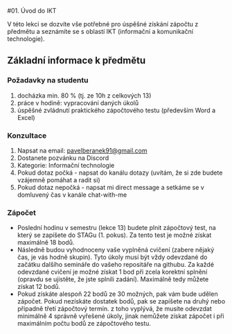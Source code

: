 #01. Úvod do IKT

V této lekci se dozvíte vše potřebné pro úspěšné získání zápočtu z předmětu a seznámíte se s oblastí IKT (informační
a komunikační technologie).

## Základní informace k předmětu

### Požadavky na studentu
1. docházka min. 80 % (tj. ze 10h z celkových 13)
2. práce v hodině: vypracování daných úkolů
3. úspěšné zvládnutí praktického zápočtového testu (především Word a Excel)

### Konzultace
1. Napsat na email: pavelberanek91@gmail.com
2. Dostanete pozvánku na Discord
3. Kategorie: Informační technologie
4. Pokud dotaz počká - napsat do kanálu dotazy (uvítám, že si zde budete vzájemně pomáhat a radit si)
5. Pokud dotaz nepočká - napsat mi direct message a setkáme se v domluvený čas v kanále chat-with-me

### Zápočet
- Poslední hodinu v semestru (lekce 13) budete plnit zápočtový test, na který se zapíšete do STAGu (1. pokus). Za tento
test je možné získat maximálně 18 bodů.
- Následně budou vyhodnoceny vaše vyplněná cvičení (zabere nějaký čas, je vás hodně skupin). Tyto úkoly musí být vždy 
odevzdané do začátku dalšího semináře do vašeho repositáře na githubu. Za každé odevzdané cvičení je možné získat 1 bod
při zcela korektní splnění (opravdu se ujistěte, že jste splnili zadání). Maximálně tedy můžete získat 12 bodů.
- Pokud získáte alespoň 22 bodů ze 30 možných, pak vám bude udělen zápočet. Pokud nezískáte dostatek bodů, pak se
zapíšete na druhý nebo případně třetí zápočtový termín. z toho vyplývá, že musíte odevzdat minimálně 4 správně vyřešené
úkoly, jinak nemůžete získat zápočet i při maximálním počtu bodů ze zápočtového testu.

